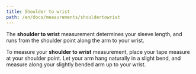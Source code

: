 ```yaml
---
title: Shoulder to wrist
path: /en/docs/measurements/shouldertowrist
---
```


The **shoulder to wrist** measurement determines your sleeve length, and runs from the shoulder point along the arm to your wrist.

To measure your **shoulder to wrist** measurement, place your tape measure at your shoulder point.
Let your arm hang naturally in a slight bend, and measure along your slightly bended arm up to your wrist.
